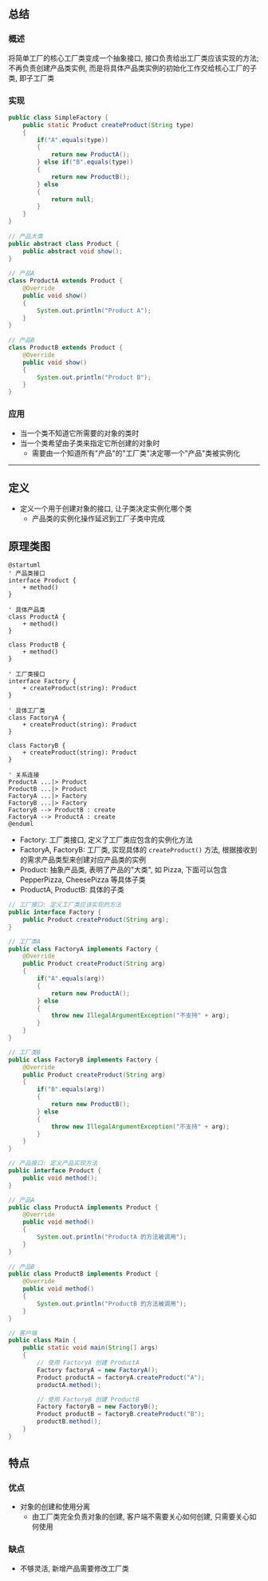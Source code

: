 ## 总结
### 概述
将简单工厂的核心工厂类变成一个抽象接口, 接口负责给出工厂类应该实现的方法; 不再负责创建产品类实例, 而是将具体产品类实例的初始化工作交给核心工厂的子类, 即子工厂类
### 实现
```java
public class SimpleFactory {  
    public static Product createProduct(String type)  
    {  
        if("A".equals(type))  
        {  
            return new ProductA();  
        } else if("B".equals(type))  
        {  
            return new ProductB();  
        } else  
        {  
            return null;  
        }  
    }  
}  
  
// 产品大类  
public abstract class Product {  
    public abstract void show();  
}  
  
// 产品A  
class ProductA extends Product {  
    @Override  
    public void show()  
    {  
        System.out.println("Product A");  
    }  
}  
  
// 产品B  
class ProductB extends Product {  
    @Override  
    public void show()  
    {  
        System.out.println("Product B");  
    }  
}
```
### 应用
- 当一个类不知道它所需要的对象的类时
- 当一个类希望由子类来指定它所创建的对象时
	- 需要由一个知道所有"产品"的"工厂类"决定哪一个"产品"类被实例化

---
## 定义
- 定义一个用于创建对象的接口, 让子类决定实例化哪个类
	- 产品类的实例化操作延迟到工厂子类中完成
## 原理类图
```puml
@startuml
' 产品类接口
interface Product {
    + method()
}

' 具体产品类
class ProductA {
    + method()
}

class ProductB {
    + method()
}

' 工厂类接口
interface Factory {
    + createProduct(string): Product
}

' 具体工厂类
class FactoryA {
    + createProduct(string): Product
}

class FactoryB {
    + createProduct(string): Product
}

' 关系连接
ProductA ...|> Product
ProductB ...|> Product
FactoryA ...|> Factory
FactoryB ...|> Factory
FactoryB --> ProductB : create
FactoryA --> ProductA : create
@enduml
```
- Factory: 工厂类接口, 定义了工厂类应包含的实例化方法
- FactoryA, FactoryB: 工厂类, 实现具体的 `createProduct()` 方法, 根据接收到的需求产品类型来创建对应产品类的实例
- Product: 抽象产品类, 表明了产品的"大类", 如 Pizza, 下面可以包含 PepperPizza, CheesePizza 等具体子类
- ProductA, ProductB: 具体的子类

```java
// 工厂接口: 定义工厂类应该实现的方法
public interface Factory {  
    public Product createProduct(String arg);  
}

// 工厂类A
public class FactoryA implements Factory {  
    @Override  
    public Product createProduct(String arg)  
    {  
        if("A".equals(arg))  
        {  
            return new ProductA();  
        } else  
        {  
            throw new IllegalArgumentException("不支持" + arg);  
        }  
    }  
}

// 工厂类B
public class FactoryB implements Factory {  
    @Override  
    public Product createProduct(String arg)  
    {  
        if("B".equals(arg))  
        {  
            return new ProductB();  
        } else  
        {  
            throw new IllegalArgumentException("不支持" + arg);  
        }  
    }  
}

// 产品接口: 定义产品实现方法
public interface Product {  
    public void method();  
}

// 产品A  
public class ProductA implements Product {  
    @Override  
    public void method()  
    {  
        System.out.println("ProductA 的方法被调用");  
    }  
}
  
// 产品B  
public class ProductB implements Product {  
    @Override  
    public void method()  
    {  
        System.out.println("ProductB 的方法被调用");  
    }  
}

// 客户端
public class Main {  
    public static void main(String[] args)  
    {  
        // 使用 FactoryA 创建 ProductA
        Factory factoryA = new FactoryA();
        Product productA = factoryA.createProduct("A");
        productA.method();

        // 使用 FactoryB 创建 ProductB
        Factory factoryB = new FactoryB();
        Product productB = factoryB.createProduct("B");
        productB.method();
    }
}
```
## 特点
### 优点
- 对象的创建和使用分离
	- 由工厂类完全负责对象的创建, 客户端不需要关心如何创建, 只需要关心如何使用
### 缺点
- 不够灵活, 新增产品需要修改工厂类